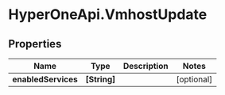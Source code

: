 # HyperOneApi.VmhostUpdate

## Properties
Name | Type | Description | Notes
------------ | ------------- | ------------- | -------------
**enabledServices** | **[String]** |  | [optional] 


